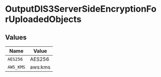 # OutputDlS3ServerSideEncryptionForUploadedObjects


## Values

| Name      | Value     |
| --------- | --------- |
| `AES256`  | AES256    |
| `AWS_KMS` | aws:kms   |